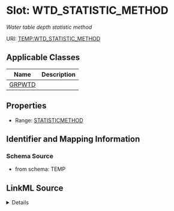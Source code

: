 # Slot: WTD_STATISTIC_METHOD
_Water table depth statistic method_


URI: [TEMP:WTD_STATISTIC_METHOD](https://example.org/TEMP/WTD_STATISTIC_METHOD)



<!-- no inheritance hierarchy -->




## Applicable Classes

| Name | Description |
| --- | --- |
[GRPWTD](GRPWTD.md) | 






## Properties

* Range: [STATISTICMETHOD](STATISTICMETHOD.md)







## Identifier and Mapping Information







### Schema Source


* from schema: TEMP




## LinkML Source

<details>
```yaml
name: WTD_STATISTIC_METHOD
description: Water table depth statistic method
from_schema: TEMP
rank: 1000
alias: WTD_STATISTIC_METHOD
domain_of:
- GRP_WTD
range: STATISTIC_METHOD

```
</details>